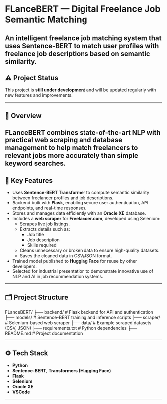 # FLanceBERT — Digital Freelance Job Semantic Matching
An intelligent freelance job matching system that uses **Sentence-BERT** to match user profiles with freelance job descriptions based on semantic similarity.
---

## ⚠️ Project Status

This project is **still under development** and will be updated regularly with new features and improvements.

---

## 📌 Overview

**FLanceBERT** combines state-of-the-art NLP with practical web scraping and database management to help match freelancers to relevant jobs more accurately than simple keyword searches.
---

## 🚀 Key Features

- Uses **Sentence-BERT Transformer** to compute semantic similarity between freelancer profiles and job descriptions.
- Backend built with **Flask**, enabling secure user authentication, API endpoints, and real-time responses.
- Stores and manages data efficiently with an **Oracle XE** database.
- Includes a **web scraper** for **Freelancer.com**, developed using Selenium:
  - Scrapes live job listings.
  - Extracts details such as:
    - Job title
    - Job description
    - Skills required
  - Cleans unnecessary or broken data to ensure high-quality datasets.
  - Saves the cleaned data in CSV/JSON format.
- Trained model published to **Hugging Face** for reuse by other developers.
- Selected for industrial presentation to demonstrate innovative use of NLP and AI in job recommendation systems.

---

## 🗂️ Project Structure

FLanceBERT/
├── backend/ # Flask backend for API and authentication
├── models/ # Sentence-BERT training and inference scripts
├── scraper/ # Selenium-based web scraper
├── data/ # Example scraped datasets (CSV, JSON)
├── requirements.txt # Python dependencies
├── README.md # Project documentation


---

## ⚙️ Tech Stack

- **Python**
- **Sentence-BERT**, **Transformers (Hugging Face)**
- **Flask**
- **Selenium**
- **Oracle XE**
- **VSCode**

---
